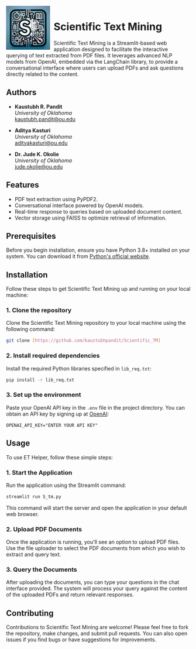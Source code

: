 <p align="left">
  <img src="https://github.com/kaustubhpandit/ETHelper/blob/main/images/page_icon.png" width="120" height="120" border-radius="25" alt="Scientific Text Mining Logo" style="float:left; margin-right:10px;" />
  <h1 style="padding-top:15px;">Scientific Text Mining</h1>
</p>



Scientific Text Mining is a Streamlit-based web application designed to facilitate the interactive querying of text extracted from PDF files. It leverages advanced NLP models from OpenAI, embedded via the LangChain library, to provide a conversational interface where users can upload PDFs and ask questions directly related to the content.

## Authors

- **Kaustubh R. Pandit**  
  *University of Oklahoma*  
  [kaustubh.pandit@ou.edu](mailto:kaustubh.pandit@ou.edu)

- **Aditya Kasturi**  
  *University of Oklahoma*  
  [adityakasturi@ou.edu](mailto:adityakasturi@ou.edu)

- **Dr. Jude K. Okolie**  
  *University of Oklahoma*  
  [jude.okolie@ou.edu](mailto:jude.okolie@ou.edu)

  
  
## Features

- PDF text extraction using PyPDF2.
- Conversational interface powered by OpenAI models.
- Real-time response to queries based on uploaded document content.
- Vector storage using FAISS to optimize retrieval of information.

## Prerequisites

Before you begin installation, ensure you have Python 3.8+ installed on your system. You can download it from [Python's official website](https://www.python.org/downloads/).

## Installation

Follow these steps to get Scientific Text Mining up and running on your local machine:

### 1. Clone the repository

Clone the Scientific Text Mining repository to your local machine using the following command:
```bash
git clone [https://github.com/kaustubhpandit/Scientific_TM]
```

### 2. Install required dependencies

Install the required Python libraries specified in `lib_req.txt`:
```bash
pip install -r lib_req.txt
```

### 3. Set up the environment

Paste your OpenAI API key in the `.env` file in the project directory. You can obtain an API key by signing up at [OpenAI](https://openai.com/):

```
OPENAI_API_KEY="ENTER YOUR API KEY"
```

## Usage

To use ET Helper, follow these simple steps:

### 1. Start the Application

Run the application using the Streamlit command:
```bash
streamlit run S_tm.py
```
This command will start the server and open the application in your default web browser.

### 2. Upload PDF Documents

Once the application is running, you'll see an option to upload PDF files. Use the file uploader to select the PDF documents from which you wish to extract and query text.

### 3. Query the Documents

After uploading the documents, you can type your questions in the chat interface provided. The system will process your query against the content of the uploaded PDFs and return relevant responses.

## Contributing
Contributions to Scientific Text Mining are welcome! Please feel free to fork the repository, make changes, and submit pull requests. You can also open issues if you find bugs or have suggestions for improvements.


